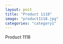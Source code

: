 ```yaml
---
layout: post
title: "Product 1118"
image: "product1118.jpg"
categories: "category1"
---
```

Product 1118
